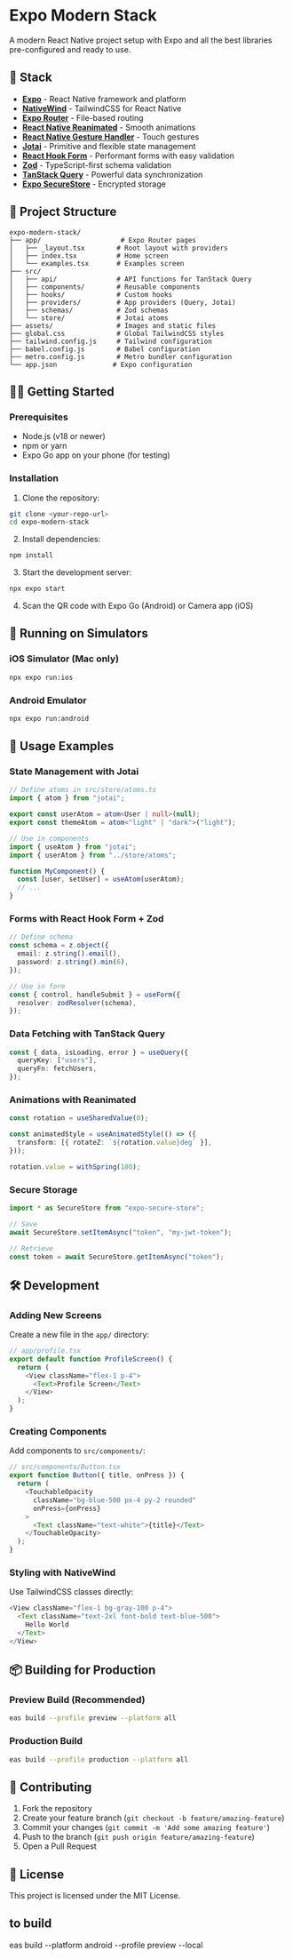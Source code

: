 # Expo Modern Stack

A modern React Native project setup with Expo and all the best libraries pre-configured and ready to use.

## 🚀 Stack

- **[Expo](https://expo.dev/)** - React Native framework and platform
- **[NativeWind](https://www.nativewind.dev/)** - TailwindCSS for React Native
- **[Expo Router](https://expo.github.io/router/)** - File-based routing
- **[React Native Reanimated](https://docs.swmansion.com/react-native-reanimated/)** - Smooth animations
- **[React Native Gesture Handler](https://docs.swmansion.com/react-native-gesture-handler/)** - Touch gestures
- **[Jotai](https://jotai.org/)** - Primitive and flexible state management
- **[React Hook Form](https://react-hook-form.com/)** - Performant forms with easy validation
- **[Zod](https://zod.dev/)** - TypeScript-first schema validation
- **[TanStack Query](https://tanstack.com/query/)** - Powerful data synchronization
- **[Expo SecureStore](https://docs.expo.dev/versions/latest/sdk/securestore/)** - Encrypted storage

## 📁 Project Structure

```
expo-modern-stack/
├── app/                    # Expo Router pages
│   ├── _layout.tsx        # Root layout with providers
│   ├── index.tsx          # Home screen
│   └── examples.tsx       # Examples screen
├── src/
│   ├── api/               # API functions for TanStack Query
│   ├── components/        # Reusable components
│   ├── hooks/             # Custom hooks
│   ├── providers/         # App providers (Query, Jotai)
│   ├── schemas/           # Zod schemas
│   └── store/             # Jotai atoms
├── assets/                # Images and static files
├── global.css             # Global TailwindCSS styles
├── tailwind.config.js     # Tailwind configuration
├── babel.config.js        # Babel configuration
├── metro.config.js        # Metro bundler configuration
└── app.json              # Expo configuration
```

## 🏃‍♂️ Getting Started

### Prerequisites

- Node.js (v18 or newer)
- npm or yarn
- Expo Go app on your phone (for testing)

### Installation

1. Clone the repository:
```bash
git clone <your-repo-url>
cd expo-modern-stack
```

2. Install dependencies:
```bash
npm install
```

3. Start the development server:
```bash
npx expo start
```

4. Scan the QR code with Expo Go (Android) or Camera app (iOS)

## 📱 Running on Simulators

### iOS Simulator (Mac only)
```bash
npx expo run:ios
```

### Android Emulator
```bash
npx expo run:android
```

## 🎯 Usage Examples

### State Management with Jotai

```typescript
// Define atoms in src/store/atoms.ts
import { atom } from "jotai";

export const userAtom = atom<User | null>(null);
export const themeAtom = atom<"light" | "dark">("light");

// Use in components
import { useAtom } from "jotai";
import { userAtom } from "../store/atoms";

function MyComponent() {
  const [user, setUser] = useAtom(userAtom);
  // ...
}
```

### Forms with React Hook Form + Zod

```typescript
// Define schema
const schema = z.object({
  email: z.string().email(),
  password: z.string().min(6),
});

// Use in form
const { control, handleSubmit } = useForm({
  resolver: zodResolver(schema),
});
```

### Data Fetching with TanStack Query

```typescript
const { data, isLoading, error } = useQuery({
  queryKey: ["users"],
  queryFn: fetchUsers,
});
```

### Animations with Reanimated

```typescript
const rotation = useSharedValue(0);

const animatedStyle = useAnimatedStyle(() => ({
  transform: [{ rotateZ: `${rotation.value}deg` }],
}));

rotation.value = withSpring(180);
```

### Secure Storage

```typescript
import * as SecureStore from "expo-secure-store";

// Save
await SecureStore.setItemAsync("token", "my-jwt-token");

// Retrieve
const token = await SecureStore.getItemAsync("token");
```

## 🛠️ Development

### Adding New Screens

Create a new file in the `app/` directory:

```typescript
// app/profile.tsx
export default function ProfileScreen() {
  return (
    <View className="flex-1 p-4">
      <Text>Profile Screen</Text>
    </View>
  );
}
```

### Creating Components

Add components to `src/components/`:

```typescript
// src/components/Button.tsx
export function Button({ title, onPress }) {
  return (
    <TouchableOpacity 
      className="bg-blue-500 px-4 py-2 rounded"
      onPress={onPress}
    >
      <Text className="text-white">{title}</Text>
    </TouchableOpacity>
  );
}
```

### Styling with NativeWind

Use TailwindCSS classes directly:

```typescript
<View className="flex-1 bg-gray-100 p-4">
  <Text className="text-2xl font-bold text-blue-500">
    Hello World
  </Text>
</View>
```

## 📦 Building for Production

### Preview Build (Recommended)

```bash
eas build --profile preview --platform all
```

### Production Build

```bash
eas build --profile production --platform all
```

## 🤝 Contributing

1. Fork the repository
2. Create your feature branch (`git checkout -b feature/amazing-feature`)
3. Commit your changes (`git commit -m 'Add some amazing feature'`)
4. Push to the branch (`git push origin feature/amazing-feature`)
5. Open a Pull Request

## 📄 License

This project is licensed under the MIT License.

## to build

eas build --platform android --profile preview --local
